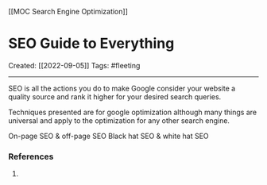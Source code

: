 [[MOC Search Engine Optimization]]

# SEO Guide to Everything
Created:  [[2022-09-05]]
Tags: #fleeting 

---
SEO is all the actions you do to make Google consider your website a quality source and rank it higher for your desired search queries.

Techniques presented are for google optimization although many things are universal and apply to the optimization for any other search engine.


On-page SEO & off-page SEO
Black hat SEO & white hat SEO









### References
1. 